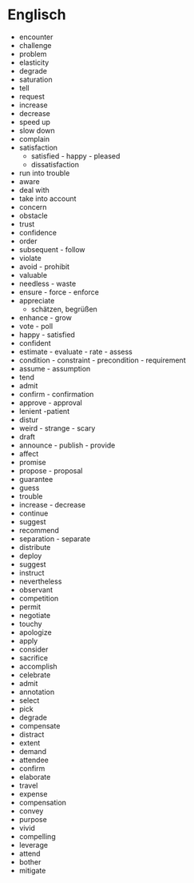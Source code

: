 # Englisch

* encounter
* challenge
* problem
* elasticity
* degrade
* saturation
* tell
* request
* increase
* decrease
* speed up
* slow down
* complain
* satisfaction
  * satisfied - happy - pleased
  * dissatisfaction
* run into trouble
* aware
* deal with
* take into account
* concern
* obstacle
* trust
* confidence
* order
* subsequent - follow
* violate
* avoid - prohibit
* valuable
* needless - waste
* ensure - force - enforce
* appreciate
  * schätzen, begrüßen
* enhance - grow
* vote - poll
* happy - satisfied
* confident
* estimate - evaluate - rate - assess
* condition - constraint - precondition - requirement
* assume - assumption
* tend
* admit
* confirm - confirmation
* approve - approval
* lenient -patient
* distur
* weird - strange - scary
* draft 
* announce - publish - provide
* affect 
* promise 
* propose  - proposal
* guarantee
* guess 
* trouble 
* increase - decrease
* continue
* suggest
* recommend
* separation - separate
* distribute
* deploy
* suggest
* instruct
* nevertheless
* observant
* competition
* permit
* negotiate
* touchy
* apologize
* apply
* consider
* sacrifice
* accomplish
* celebrate
* admit
* annotation
* select
* pick
* degrade
* compensate
* distract
* extent
* demand
* attendee
* confirm
* elaborate
* travel
* expense
* compensation
* convey
* purpose
* vivid
* compelling
* leverage
* attend
* bother
* mitigate

